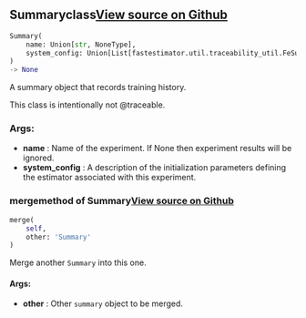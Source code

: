 ## Summary<span class="tag">class</span><a class="sourcelink" href=https://github.com/fastestimator/fastestimator/blob/r1.1/fastestimator/summary/summary.py/#L21-L52>View source on Github</a>
```python
Summary(
	name: Union[str, NoneType],
	system_config: Union[List[fastestimator.util.traceability_util.FeSummaryTable], NoneType]=None
)
-> None
```
A summary object that records training history.

This class is intentionally not @traceable.


<h3>Args:</h3>

* **name** :  Name of the experiment. If None then experiment results will be ignored.
* **system_config** :  A description of the initialization parameters defining the estimator associated with this        experiment.

### merge<span class="tag">method of Summary</span><a class="sourcelink" href=https://github.com/fastestimator/fastestimator/blob/r1.1/fastestimator/summary/summary.py/#L36-L44>View source on Github</a>
```python
merge(
	self,
	other: 'Summary'
)
```
Merge another `Summary` into this one.


<h4>Args:</h4>

* **other** :  Other `summary` object to be merged.



